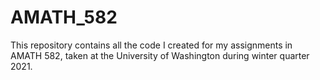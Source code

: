 # AMATH_582

This repository contains all the code I created for my assignments in AMATH 582, taken at the University of Washington during winter quarter 2021.
